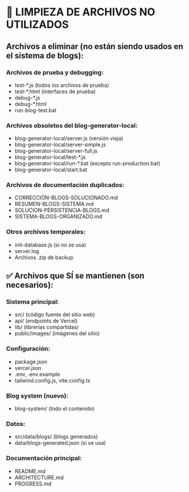 # 🧹 LIMPIEZA DE ARCHIVOS NO UTILIZADOS

## Archivos a eliminar (no están siendo usados en el sistema de blogs):

### Archivos de prueba y debugging:
- test-*.js (todos los archivos de prueba)
- test-*.html (interfaces de prueba)
- debug-*.js
- debug-*.html
- run-blog-test.bat

### Archivos obsoletos del blog-generator-local:
- blog-generator-local/server.js (versión vieja)
- blog-generator-local/server-simple.js
- blog-generator-local/server-full.js
- blog-generator-local/test-*.js
- blog-generator-local/run-*.bat (excepto run-production.bat)
- blog-generator-local/start.bat

### Archivos de documentación duplicados:
- CORRECCIÓN-BLOGS-SOLUCIONADO.md
- RESUMEN-BLOGS-SISTEMA.md
- SOLUCION-PERSISTENCIA-BLOGS.md
- SISTEMA-BLOGS-ORGANIZADO.md

### Otros archivos temporales:
- init-database.js (si no se usa)
- server.log
- Archivos .zip de backup

## ✅ Archivos que SÍ se mantienen (son necesarios):

### Sistema principal:
- src/ (código fuente del sitio web)
- api/ (endpoints de Vercel)
- lib/ (librerías compartidas)
- public/images/ (imágenes del sitio)

### Configuración:
- package.json
- vercel.json
- .env, .env.example
- tailwind.config.js, vite.config.ts

### Blog system (nuevo):
- blog-system/ (todo el contenido)

### Datos:
- src/data/blogs/ (blogs generados)
- data/blogs-generated.json (si se usa)

### Documentación principal:
- README.md
- ARCHITECTURE.md
- PROGRESS.md